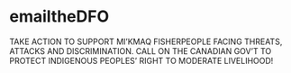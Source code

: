 # emailtheDFO
TAKE ACTION TO SUPPORT MI’KMAQ FISHERPEOPLE FACING THREATS, ATTACKS AND DISCRIMINATION. CALL ON THE CANADIAN GOV’T TO PROTECT INDIGENOUS PEOPLES’ RIGHT TO MODERATE LIVELIHOOD!
